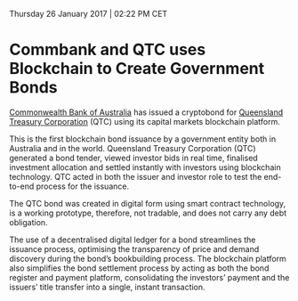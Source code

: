 Thursday 26 January 2017 | 02:22 PM CET


# Commbank and QTC uses Blockchain to Create Government Bonds


[Commonwealth Bank of Australia](https://www.commbank.com.au/) has issued a cryptobond for [Queensland Treasury Corporation](https://www.qtc.com.au/) (QTC) using its capital markets blockchain platform.

This is the first blockchain bond issuance by a government entity both in Australia and in the world. Queensland Treasury Corporation (QTC) generated a bond tender, viewed investor bids in real time, finalised investment allocation and settled instantly with investors using blockchain technology. QTC acted in both the issuer and investor role to test the end-to-end process for the issuance.

The QTC bond was created in digital form using smart contract technology, is a working prototype, therefore, not tradable, and does not carry any debt obligation.

The use of a decentralised digital ledger for a bond streamlines the issuance process, optimising the transparency of price and demand discovery during the bond’s bookbuilding process. The blockchain platform also simplifies the bond settlement process by acting as both the bond register and payment platform, consolidating the investors’ payment and the issuers’ title transfer into a single, instant transaction.
